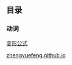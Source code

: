 ## 目录

### 动词

[变形公式](./动词宝典/变形公式.md)



[zhengyuefeng.github.io](https://zhengyuefeng.github.io/)

